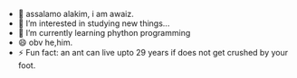 - 👋 assalamo alakim, i am awaiz.
- 👀 I’m interested in studying new things...
- 🌱 I’m currently learning phython programming 
- 😄 obv he,him.
- ⚡ Fun fact: an ant can live upto 29 years if does not get crushed by your foot.

<!---
salarnhiho/salarnhiho is a ✨ special ✨ repository because its `README.md` (this file) appears on your GitHub profile.
You can click the Preview link to take a look at your changes.
--->
